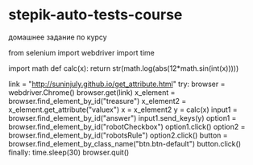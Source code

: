 # stepik-auto-tests-course
домашнее задание по курсу

from selenium import webdriver
import time

import math def calc(x):
    return str(math.log(abs(12*math.sin(int(x)))))

link = "http://suninjuly.github.io/get_attribute.html"
try: 
    browser = webdriver.Chrome() browser.get(link)
    x_element = browser.find_element_by_id("treasure")
    x_element2 = x_element.get_attribute("valuex")
    x = x_element2
    y = calc(x)
    input1 = browser.find_element_by_id("answer")
    input1.send_keys(y)
    option1 = browser.find_element_by_id("robotCheckbox")
    option1.click()
    option2 = browser.find_element_by_id("robotsRule")
    option2.click()
    button = browser.find_element_by_class_name("btn.btn-default")
    button.click()
finally: 
    time.sleep(30) 
    browser.quit()
